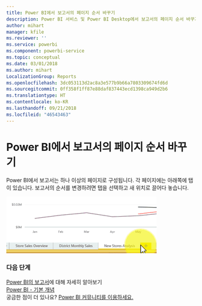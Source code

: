 ```yaml
---
title: Power BI에서 보고서의 페이지 순서 바꾸기
description: Power BI 서비스 및 Power BI Desktop에서 보고서의 페이지 순서 바꾸기
author: mihart
manager: kfile
ms.reviewer: ''
ms.service: powerbi
ms.component: powerbi-service
ms.topic: conceptual
ms.date: 03/01/2018
ms.author: mihart
LocalizationGroup: Reports
ms.openlocfilehash: 3dc053113d2ac8a3e577b9b66a7803309674fd6d
ms.sourcegitcommit: 0ff358f1ff87e88daf837443ecd1398ca949d2b6
ms.translationtype: HT
ms.contentlocale: ko-KR
ms.lasthandoff: 09/21/2018
ms.locfileid: "46543463"
---
```

# <a name="reorder-pages-in-a-report-in-power-bi"></a>Power BI에서 보고서의 페이지 순서 바꾸기
Power BI에서 보고서는 하나 이상의 페이지로 구성됩니다.  각 페이지에는 아래쪽에 탭이 있습니다.  보고서의 순서를 변경하려면 탭을 선택하고 새 위치로 끌어다 놓습니다.

![비디오](media/service-report-reorder-pages/reorder.gif)

### <a name="next-steps"></a>다음 단계
[Power BI의 보고서](consumer/end-user-reports.md)에 대해 자세히 알아보기  
[Power BI - 기본 개념](consumer/end-user-basic-concepts.md)  
궁금한 점이 더 있나요? [Power BI 커뮤니티를 이용하세요.](http://community.powerbi.com/)

